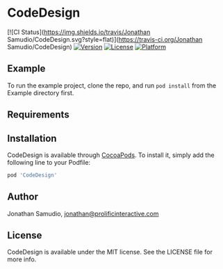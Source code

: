 # CodeDesign

[![CI Status](https://img.shields.io/travis/Jonathan Samudio/CodeDesign.svg?style=flat)](https://travis-ci.org/Jonathan Samudio/CodeDesign)
[![Version](https://img.shields.io/cocoapods/v/CodeDesign.svg?style=flat)](https://cocoapods.org/pods/CodeDesign)
[![License](https://img.shields.io/cocoapods/l/CodeDesign.svg?style=flat)](https://cocoapods.org/pods/CodeDesign)
[![Platform](https://img.shields.io/cocoapods/p/CodeDesign.svg?style=flat)](https://cocoapods.org/pods/CodeDesign)

## Example

To run the example project, clone the repo, and run `pod install` from the Example directory first.

## Requirements

## Installation

CodeDesign is available through [CocoaPods](https://cocoapods.org). To install
it, simply add the following line to your Podfile:

```ruby
pod 'CodeDesign'
```

## Author

Jonathan Samudio, jonathan@prolificinteractive.com

## License

CodeDesign is available under the MIT license. See the LICENSE file for more info.
